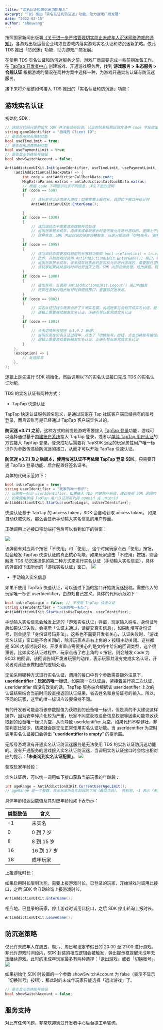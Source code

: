 ```yaml
---
title: "实名认证和防沉迷功能接入"
excerpt: "TDS 推出「实名认证和防沉迷」功能，助力游戏厂商发展"
date: "2022-02-15"
author: "shouwang"
---
```


按照国家新闻出版署[《关于进一步严格管理切实防止未成年人沉迷网络游戏的通知》](https://www.nppa.gov.cn/nppa/contents/279/98792.shtml)，各游戏出版运营企业均须在游戏内落实游戏实名认证和防沉迷新策略。依此 TDS 推出「防沉迷」功能，助力游戏厂商发展。

在使用 TDS 实名认证和防沉迷服务之前，游戏厂商需要完成一些前期准备工作。在 [TapTap 开发者中心](https://developer.taptap.com) 创建游戏、开通游戏服务后，找到 **游戏服务 > 生态服务 > 合规认证** 根据游戏的情况在两种方案中选择一种，为游戏开通实名认证与防沉迷服务。

接下来将介绍该如何接入 TDS 推出的「实名认证和防沉迷」功能：

## 游戏实名认证

初始化 SDK：

```csharp
// 这部分代码只是初始化 SDK 并注册监听回调，认证的结果根据回调方法中 code 字段给出。需要说明的是：触发回调需要调用认证接口才行。
string gameIdentifier = "游戏的 Client ID";
// 是否启用时长限制功能
bool useTimeLimit = true;
// 是否启用消费限制功能
bool usePaymentLimit = true;
// 是否显示切换账号按钮
bool showSwitchAccount = false;

AntiAddictionUIKit.Init(gameIdentifier, useTimeLimit, usePaymentLimit, showSwitchAccount,
    (antiAddictionCallbackData) => {
        int code = antiAddictionCallbackData.code;
        MsgExtraParams extras = antiAddictionCallbackData.extras;
        // 根据 code 不同提示玩家不同信息，详见下面的说明
        if (code == 500)
        {
            // 该玩家可以正常进入游戏；如果需要上报时长，调用如下接口开始计时
            AntiAddictionUIKit.EnterGame();

        }
        if (code == 1030)
        {
            // 该回调状态不需要游戏做额外的处理
            // 说明玩家是未成年，而该未成年玩家此时是不被允许进行游戏的，逻辑上不要进行游戏主界面的跳转，
            // 这种状态，SDK 内部封装的弹窗会被触发，玩家只能选择「切换账号」（前提是显示切换账号按钮 bool showSwitchAccount = true）或者「退出游戏」
        }
        if (code == 1095)
        {
            // 该回调状态需要游戏启用时长限制功能即 bool useTimeLimit = true; 
            // 此外，开始游戏时调用 AntiAddictionUIKit.EnterGame(); 接口，停止游戏时调用 AntiAddictionUIKit.LeaveGame(); 接口
            // 说明玩家是未成年，该未成年玩家此时是可以允许进行游戏的，需要额外说明，这种状态开发者不需要关注，也不要做什么逻辑上的处理。
            // 该玩家如果持续游戏时间达到当天上限，SDK 内部会做处理，给出弹窗，玩家只能选择退出游戏
        }
        if (code == 1000)
        {
            // 退出账号，当调用 AntiAddictionUIKit.Logout() 接口时触发
            // 玩家在游戏内退出账号时调用该接口，重置防沉迷状态。
        }
        if (code == 9002)
        {
            // 实名认证过程中玩家点击了关闭实名窗，说明玩家并没有完成实名认证，是不可以进入游戏的。
            // 逻辑上需要继续触发实名认证，正确引导玩家完成实名认证
        }
        if (code == 1001)
        {
            // 点击切换账号按钮（v1.0.2 新增）
            // 说明玩家在实名认证过程中，点击了「切换账号」按钮，点击切换账号按钮会触发该回调，同时实名认证的弹窗会被销毁，
            // 逻辑上需要游戏重新触发实名认证，正确引导玩家完成实名认证
        }
    },
    (exception) => {
        // 处理异常
    },
);
```

逻辑上是先进行 SDK 初始化，然后调用以下的实名认证接口完成 TDS 的实名认证功能。

TDS 的实名认证有两种方式：

- TapTap 快速认证

TapTap 快速认证服务顾名思义，是通过玩家在 Tap 社区客户端已经拥有的账号登录，而且该账号是已经通过 TapTap 客户端实名过的。

**防沉迷 v3.7.1 之前**，这种方式的前提是游戏需要接入 [TapTap 登录](https://developer.taptap.com/docs/sdk/taptap-login/features/)功能，游戏可以选择通过基于[内建账户系统](https://developer.taptap.com/docs/sdk/authentication/features/)接入 TapTap 登录，或者以[单纯 TapTap 用户认证](https://developer.taptap.com/docs/sdk/taptap-login/guide/tap-login/)的方式接入 TapTap 登录。登录成功后需要将 TapSDK 返回的玩家属性用户唯一标识作为参数传递给防沉迷的接口，从而才可以开始 TapTap 快速认证。

**防沉迷 v3.7.1 及之后版本，使用快速认证不再依赖 TapTap 登录 SDK**。只需要开通 TapTap 登录功能、后台配置好签名证书。

具体的代码示范如下：

```csharp
bool isUseTapLogin = true;
string userIdentifier = "玩家的唯一标识";
// 玩家唯一标识 userIdentifier，如果接入 TDS 内建账户系统，建议使用 SDK 返回的 objectId 字段；
// 如果使用单纯 TapTap 用户认证则可以用 openid 或 unionid
AntiAddictionUIKit.Startup(useTapLogin, isUserIdentifier);
```

快速认证基于 TapTap 的 access token，SDK 会自动获取 access token。 如果自动获取失败，那么会显示手动输入实名信息的用户界面。

正确调用上述接口移动端打包后可以看到如下的弹窗：

![](/post-images/tapsdk-tap-antiaddiction-practice/1.png)

该弹窗有对应两个按钮「不使用」和「使用」，这个时候玩家点击「使用」按钮，就会触发 TapTap 快速认证的真正核心功能。如果玩家点击「不使用」按钮，则会触发 TDS 防沉迷提供的第二种方式来进行实名认证（手动输入实名信息），具体的弹窗如下图所示的「游戏实名认证」窗口。
![](/post-images/tapsdk-tap-antiaddiction-practice/2.png)

- 手动输入实名信息

如果不使用 TapTap 快速认证，可以通过下面的接口开始防沉迷授权。需要传入的玩家唯一标识 userIdentifier，由游戏自己定义。具体的代码示范如下：

```csharp
bool isUseTapLogin = false; // 不使用 TapTap 快速认证
string userIdentifier = "玩家的唯一标识";
AntiAddictionUIKit.Startup(isUseTapLogin, userIdentifier);
```

手动输入实名信息会触发上述的「游戏实名认证」弹窗，玩家输入姓名、身份证号后如果认证失败，会提示「认证未通过，请提交真实信息」，如果乱填写身份证号，则会提示「身份证号码非法」。这些也不需要开发者关心，认证失败时，「游戏实名认证」窗口是不会关闭的，除非玩家点击右上角的 x 按钮主动关闭。这些都是 SDK 内部封装好的，开发者重点需要关心的是文档中给出的回调类型，这个很重要。比如实名认证过程中，玩家点击了右上角的 x 按钮，则会触发 code 为 9002 的回调，该回调告知开发者玩家的动作，表示玩家并没有完成实名认证，开发者对此应该做相应的逻辑处理。

无论采用哪种方式进行实名认证，调用的接口中有个参数需要额外注意下，**userIdentifier：玩家的唯一标识**。如果第一次认证后，紧接着进行第二次认证，userIdentifier 值没有改变的话，TapTap 服务端会根据该 userIdentifier 上次的认证结果结合当前时间段直接返回认证结果，省去姓名和身份证号的输入。所以，不同的玩家，这里的唯一标识应该要保持不同。

有的开发者可能会将该参数赋值为获取到的设备唯一标识，但是真的不太建议这样操作，因为安卓碎片化较为严重，玩家不同意获取设备信息权限等因素可能导致获取到的设备唯一标识为空，从而导致 userIdentifier 为空。如果代码不够健壮，非空判定比较少，结果就会是无法正常使用实名认证功能。当 userIdentifier 为空时调用实名认证接口会弹出 "**userIdentifier is empty**" 的提示窗。

无版号游戏没有开通实名认证防沉迷服务是无法使用 TDS 的实名认证防沉迷功能的。没有开通服务的游戏接入实名认证防沉迷，当调用实名认证接口时会给出相对应的提示：**「未查询到实名认证配置」**。
![](/post-images/tapsdk-tap-antiaddiction-practice/3.png)

获取玩家年龄段：

实名认证后，可以统一调用如下接口获取当前玩家的年龄段：

```csharp
int ageRange = AntiAddictionUIKit.CurrentUserAgeLimit();
// ageRange 是一个整数，表示玩家所处年龄段的下限（最低年龄）。 特别地，-1 表示「未实名」。
```

具体年龄段返回数值及其对应年龄段如下表所示：

| 类型数值 | 含义        |
| -------- | ----------- |
| -1       | 未实名      |
| 0        | 0 到 7 岁   |
| 8        | 8 到 15 岁  |
| 16       | 16 到 17 岁 |
| 18       | 成年玩家    |

上报游戏时长：

如果启用时长限制功能，需要上报游戏时长。已登录的玩家，开始游戏时调用此接口，之后 SDK 会自动轮询上报游戏时长。

```csharp
AntiAddictionUIKit.EnterGame();
```

相应地，已登录的玩家，停止游戏时调用此接口，之后 SDK 停止轮询上报时长。

```csharp
AntiAddictionUIKit.LeaveGame();
```

## 防沉迷策略

仅允许未成年人在周五、周六、周日和法定节假日的 20:00 至 21:00 进行游戏。非允许游戏时间段内，SDK 封装的相应逻辑会被触发，弹出提示框提醒未成年无法继续游戏。此时的未成年玩家最多有两种选择：「退出游戏」或者「切换账号」。
![](/post-images/tapsdk-tap-antiaddiction-practice/4.png)

如果初始化 SDK 时设置的一个参数 showSwitchAccount 为 false（表示不显示「切换账号」按钮），那此时的未成年玩家只能选择「退出游戏」了。

```csharp
// 是否显示切换账号按钮
bool showSwitchAccount = false;
```

## 服务支持

对此有任何问题，非常欢迎通过开发者中心后台提工单咨询。
